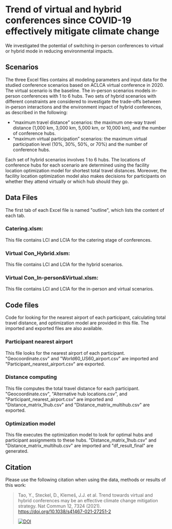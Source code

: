 # Trend of virtual and hybrid conferences since COVID-19 effectively mitigate climate change
We investigated the potential of switching in-person conferences to virtual or hybrid mode in reducing environmental impacts. 
## Scenarios
The three Excel files contains all modeling parameters and input data for the studied conference scenarios based on ACLCA virtual conference in 2020. The virtual scenario is the baseline. The in-person scenarios models in-person conferences with 1 to 6 hubs. Two sets of hybrid scenarios with different constraints are considered to investigate the trade-offs between in-person interactions and the environment impact of hybrid conferences, as described in the following: 
-	 “maximum travel distance” scenarios:  the maximum one-way travel distance (1,000 km, 3,000 km, 5,000 km, or 10,000 km), and the number of conference hubs.
-	 “maximum virtual participation” scenarios: the maximum virtual participation level (10%, 30%, 50%, or 70%) and the number of conference hubs.

Each set of hybrid scenarios involves 1 to 6 hubs. The locations of conference hubs for each scenario are determined using the facility location optimization model for shortest total travel distances. Moreover, the facility location optimization model also makes decisions for participants on whether they attend virtually or which hub should they go.
## Data Files
The first tab of each Excel file is named "outline", which lists the content of each tab.
### Catering.xlsm: 
This file contains LCI and LCIA for the catering stage of conferences.
### Virtual Con_Hybrid.xlsm: 
This file contains LCI and LCIA for the hybrid scenarios.
### Virtual Con_In-person&Virtual.xlsm: 
This file contains LCI and LCIA for the in-person and virtual scenarios.
## Code files
Code for looking for the nearest airport of each participant, calculating total travel distance, and optimization model are provided in this file. The imported and exported files are also available.
### Participant nearest airport
This file looks for the nearest airport of each participant. "Geocoordinate.csv" and "World60_US60_airport.csv" are imported and "Participant_nearest_airport.csv" are exported.
### Distance computing
This file computes the total travel distance for each participant. "Geocoordinate.csv", "Alternative hub locations.csv", and "Participant_nearest_airport.csv" are imported and "Distance_matrix_1hub.csv" and "Distance_matrix_multihub.csv" are exported.
### Optimization model
This file executes the optimization model to look for optimal hubs and participant assignments to these hubs. "Distance_matrix_1hub.csv" and "Distance_matrix_multihub.csv" are imported and "df_result_final" are generated. 
## Citation
Please use the following citation when using the data, methods or results of this work:
> Tao, Y., Steckel, D., Klemeš, J.J. et al. Trend towards virtual and hybrid conferences may be an effective climate change mitigation strategy. Nat Commun 12, 7324 (2021). https://doi.org/10.1038/s41467-021-27251-2
> 
> [![DOI](https://zenodo.org/badge/407425669.svg)](https://zenodo.org/badge/latestdoi/407425669)
